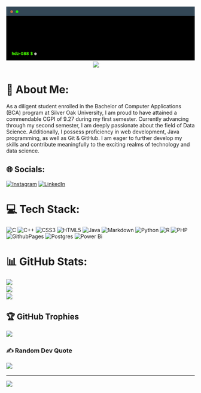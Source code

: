 <p align="center">
  <img src="terminal.gif"></img><br>
  <img src="https://user-images.githubusercontent.com/74038190/212284100-561aa473-3905-4a80-b561-0d28506553ee.gif"></img>
  <a href="https://www.hackerrank.com/"><img src="https://ziadoua.github.io/m3-Markdown-Badges/badges/HackerRank/hackerrank3.svg" alt=""></a>
  <a href="https://instagram.com/hdz_088"><img src="https://ziadoua.github.io/m3-Markdown-Badges/badges/Instagram/instagram2.svg" alt=""></a>
  <a href="https://leetcode.com/u/hdz_088/"><img src="https://ziadoua.github.io/m3-Markdown-Badges/badges/LeetCode/leetcode3.svg" alt=""></a>
  <a href="https://linkedin.com/in/hdz088"><img src="https://ziadoua.github.io/m3-Markdown-Badges/badges/LinkedIn/linkedin3.svg" alt=""></a>
  <a href="mailto:hdz088@outloo.com"><img src="https://ziadoua.github.io/m3-Markdown-Badges/badges/Mail/mail3.svg" alt=""></a>
  <a href="ttps://hdz-088.github.io/ProjectVault/"><img src="https://ziadoua.github.io/m3-Markdown-Badges/badges/MyPortfolio/myportfolio3.svg" alt=""></a>
</p>

# 💫 About Me:

As a diligent student enrolled in the Bachelor of Computer Applications (BCA) program at Silver Oak University, I am proud to have attained a commendable CGPI of 9.27 during my first semester. Currently advancing through my second semester, I am deeply passionate about the field of Data Science. Additionally, I possess proficiency in web development, Java programming, as well as Git & GitHub. I am eager to further develop my skills and contribute meaningfully to the exciting realms of technology and data science.


## 🌐 Socials:
[![Instagram](https://img.shields.io/badge/Instagram-%23E4405F.svg?logo=Instagram&logoColor=white)](https://instagram.com/hdz_088) [![LinkedIn](https://img.shields.io/badge/LinkedIn-%230077B5.svg?logo=linkedin&logoColor=white)](https://linkedin.com/in/hdz088) 

# 💻 Tech Stack:
![C](https://img.shields.io/badge/c-%2300599C.svg?style=for-the-badge&logo=c&logoColor=white) ![C++](https://img.shields.io/badge/c++-%2300599C.svg?style=for-the-badge&logo=c%2B%2B&logoColor=white) ![CSS3](https://img.shields.io/badge/css3-%231572B6.svg?style=for-the-badge&logo=css3&logoColor=white) ![HTML5](https://img.shields.io/badge/html5-%23E34F26.svg?style=for-the-badge&logo=html5&logoColor=white) ![Java](https://img.shields.io/badge/java-%23ED8B00.svg?style=for-the-badge&logo=openjdk&logoColor=white) ![Markdown](https://img.shields.io/badge/markdown-%23000000.svg?style=for-the-badge&logo=markdown&logoColor=white) ![Python](https://img.shields.io/badge/python-3670A0?style=for-the-badge&logo=python&logoColor=ffdd54) ![R](https://img.shields.io/badge/r-%23276DC3.svg?style=for-the-badge&logo=r&logoColor=white) ![PHP](https://img.shields.io/badge/php-%23777BB4.svg?style=for-the-badge&logo=php&logoColor=white) ![GithubPages](https://img.shields.io/badge/github%20pages-121013?style=for-the-badge&logo=github&logoColor=white) ![Postgres](https://img.shields.io/badge/postgres-%23316192.svg?style=for-the-badge&logo=postgresql&logoColor=white) ![Power Bi](https://img.shields.io/badge/power_bi-F2C811?style=for-the-badge&logo=powerbi&logoColor=black)
# 📊 GitHub Stats:
![](https://github-readme-stats.vercel.app/api?username=hdz-088&theme=react&hide_border=true&include_all_commits=true&count_private=false)<br/>
![](https://github-readme-streak-stats.herokuapp.com/?user=hdz-088&theme=react&hide_border=true)<br/>
![](https://github-readme-stats.vercel.app/api/top-langs/?username=hdz-088&theme=react&hide_border=true&include_all_commits=true&count_private=false&layout=compact)

## 🏆 GitHub Trophies
![](https://github-profile-trophy.vercel.app/?username=hdz-088&theme=tokyonight&no-frame=true&no-bg=false&margin-w=4)

### ✍️ Random Dev Quote
![](https://quotes-github-readme.vercel.app/api?type=horizontal&theme=tokyonight)

---
[![](https://visitcount.itsvg.in/api?id=hdz-088&icon=5&color=9)](https://visitcount.itsvg.in)

